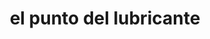 ---
title: "el punto del lubricante"
url: /barcelona/el-punto-del-lubricante/
shop: piezas de automóviles
---